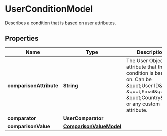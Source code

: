 

# UserConditionModel

Describes a condition that is based on user attributes.

## Properties

| Name | Type | Description | Notes |
|------------ | ------------- | ------------- | -------------|
|**comparisonAttribute** | **String** | The User Object attribute that the condition is based on. Can be \&quot;User ID\&quot;, \&quot;Email\&quot;, \&quot;Country\&quot; or any custom attribute. |  |
|**comparator** | **UserComparator** |  |  |
|**comparisonValue** | [**ComparisonValueModel**](ComparisonValueModel.md) |  |  |



